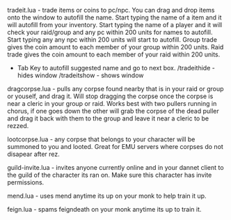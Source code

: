 tradeit.lua - trade items or coins to pc/npc. You can drag and drop items onto the window to autofill the name. Start typing the name of a item and it will autofill from your inventory. Start typing the name of a player and it will check your raid/group and any pc within 200 units for names to autofill. Start typing any any npc within 200 units will start to autofill. Group trade gives the coin amount to each member of your group within 200 units. Raid trade gives the coin amount to each member of your raid within 200 units.

- Tab Key to autofill suggested name and go to next box.
/tradeithide - hides window
/tradeitshow - shows window


dragcorpse.lua - pulls any corpse found nearby that is in your raid or group or youself, and drag it. Will stop dragging the corpse once the corpse is near a cleric in your group or raid.
Works best with two pullers running in chorus, if one goes down the other will grab the corpse of the dead puller and drag it back with them to the group and leave it near a cleric to be rezzed.


lootcorpse.lua - any corpse that belongs to your character will be summoned to you and looted.
Great for EMU servers where corpses do not disapear after rez.


guild-invite.lua - invites anyone currently online and in your dannet client to the guild of the character its ran on. Make sure this character has invite permissions.


mend.lua - uses mend anytime its up on your monk to help train it up.


feign.lua - spams feigndeath on your monk anytime its up to train it.